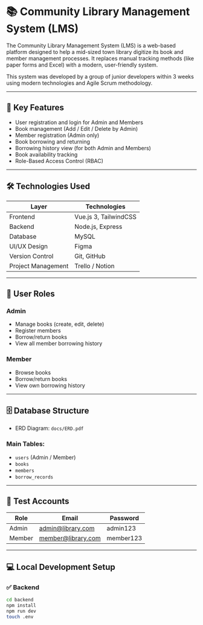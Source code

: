 # 📚 Community Library Management System (LMS)

The Community Library Management System (LMS) is a web-based platform designed to help a mid-sized town library digitize its book and member management processes. It replaces manual tracking methods (like paper forms and Excel) with a modern, user-friendly system.

This system was developed by a group of junior developers within 3 weeks using modern technologies and Agile Scrum methodology.

---

## 📌 Key Features

- User registration and login for Admin and Members  
- Book management (Add / Edit / Delete by Admin)  
- Member registration (Admin only)  
- Book borrowing and returning  
- Borrowing history view (for both Admin and Members)  
- Book availability tracking  
- Role-Based Access Control (RBAC)

---

## 🛠️ Technologies Used

| Layer         | Technologies                  |
|---------------|-------------------------------|
| Frontend      | Vue.js 3, TailwindCSS          |
| Backend       | Node.js, Express               |
| Database      | MySQL                          |
| UI/UX Design  | Figma                          |
| Version Control | Git, GitHub                 |
| Project Management | Trello / Notion          |

---

## 👥 User Roles

### Admin  
- Manage books (create, edit, delete)  
- Register members  
- Borrow/return books  
- View all member borrowing history  

### Member  
- Browse books  
- Borrow/return books  
- View own borrowing history  

---

## 🗄️ Database Structure

- ERD Diagram: `docs/ERD.pdf`

### Main Tables:
- `users` (Admin / Member)  
- `books`  
- `members`  
- `borrow_records`

---

## 🧪 Test Accounts

| Role   | Email               | Password    |
|--------|---------------------|-------------|
| Admin  | admin@library.com   | admin123    |
| Member | member@library.com  | member123   |

---

## 💻 Local Development Setup

### ✅ Backend

```bash
cd backend
npm install
npm run dev
touch .env
